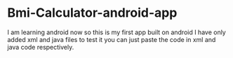 # Bmi-Calculator-android-app
I am learning android now so this is my first app built on android
I have only added xml and java files to test it you can just paste the code in xml and java code respectively.
